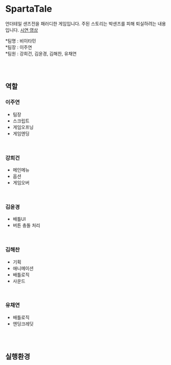 # SpartaTale
언더테일 샌즈전을 패러디한 게임입니다.
주된 스토리는 박샌즈를 피해 퇴실하려는 내용입니다.
[시연 영상](https://youtu.be/l5O3d3dk_LA)

*팀명 : 비이타민
<br/>
*팀장 : 이주연
<br/>
*팀원 : 강희건, 김윤경, 김해찬, 유채연

<br/>
<br/>

## 역할
### 이주연
- 팀장
- 스크립트
- 게임오프닝
- 게임엔딩

<br/>

### 강희건
- 메인메뉴
- 옵션
- 게임오버

<br/>

### 김윤경
- 배틀UI
- 버튼 충돌 처리

<br/>

### 김해찬
- 기획
- 애니메이션
- 배틀로직
- 사운드

<br/>

### 유채연
- 배틀로직
- 엔딩크레딧

<br/>
<br/>

## 실행환경

